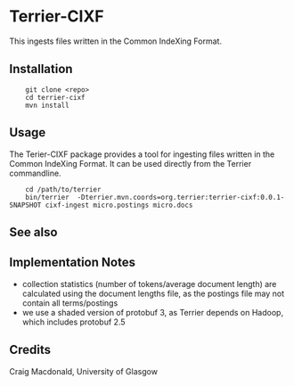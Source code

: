 # Terrier-CIXF

This ingests files written in the Common IndeXing Format.

## Installation

```shell
    git clone <repo>
    cd terrier-cixf
    mvn install
```

## Usage

The Terier-CIXF package provides a tool for ingesting files written in the Common IndeXing Format. It can be used directly from the Terrier commandline.

```shell
    cd /path/to/terrier
    bin/terrier  -Dterrier.mvn.coords=org.terrier:terrier-cixf:0.0.1-SNAPSHOT cixf-ingest micro.postings micro.docs
```

## See also

## Implementation Notes

 - collection statistics (number of tokens/average document length) are calculated using the document lengths file, as the postings file may not contain all terms/postings
 - we use a shaded version of protobuf 3, as Terrier depends on Hadoop, which includes protobuf 2.5

## Credits

Craig Macdonald, University of Glasgow
